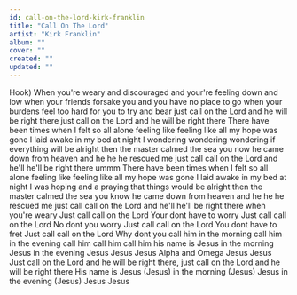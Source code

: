 ```yaml
---
id: call-on-the-lord-kirk-franklin
title: "Call On The Lord"
artist: "Kirk Franklin"
album: ""
cover: ""
created: ""
updated: ""
---
```


Hook)
When you're weary and discouraged and your're feeling down and low when your friends forsake you and you have no place to go when your burdens feel too hard for you to try and bear just call on the Lord and he will be right there just call on the Lord and he will be right there
There have been times when I felt so all alone feeling like feeling like all my hope was gone I laid awake in my bed at night I wondering wondering wondering if everything will be alright then the master calmed the sea you now he came down from heaven and he he he rescued me just call call on the Lord and he'll he'll be right there ummm
There have been times when I felt so all alone feeling like feeling like all my hope was gone I laid awake in my bed at night I was hoping and a praying that things would be alright then the master calmed the sea you know he came down from heaven and he he he rescued me just call call on the Lord and he'll he'll be right there when you're weary
Just call call on the Lord
Your dont have to worry
Just call call on the Lord
No dont you worry
Just call call on the Lord
You dont have to fret
Just call call on the Lord
Why dont you call him in the morning call him in the evening call him call him call him his name is Jesus in the morning Jesus in the evening Jesus Jesus Jesus Alpha and Omega Jesus Jesus
Just call on the Lord and he will be right there, just call on the Lord and he will be right there
His name is Jesus (Jesus) in the morning (Jesus) Jesus in the evening (Jesus)
Jesus Jesus